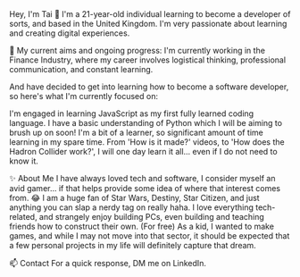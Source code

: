 ##
Hey, I'm Tai 👋
I'm a 21-year-old individual learning to become a developer of sorts, and based in the United Kingdom. I'm very passionate about learning and creating digital experiences.

🔭  My current aims and ongoing progress:
I'm currently working in the Finance Industry, where my career involves logistical thinking, professional communication, and constant learning. 

And have decided to get into learning how to become a software developer, so here's what I'm currently focused on:

I'm engaged in learning JavaScript as my first fully learned coding language.
I have a basic understanding of Python which I will be aiming to brush up on soon!
I'm a bit of a learner, so significant amount of time learning in my spare time. From 'How is it made?' videos, to 'How does the Hadron Collider work?', I will one day learn it all... even if I do not need to know it.

✨ About Me
I have always loved tech and software, I consider myself an avid gamer... if that helps provide some idea of where that interest comes from. 😂
I am a huge fan of Star Wars, Destiny, Star Citizen, and just anything you can slap a nerdy tag on really haha.
I love everything tech-related, and strangely enjoy building PCs, even building and teaching friends how to construct their own. (For free)
As a kid, I wanted to make games, and while I may not move into that sector, it should be expected that a few personal projects in my life will definitely capture that dream.

📫 Contact
For a quick response, DM me on LinkedIn.

##
